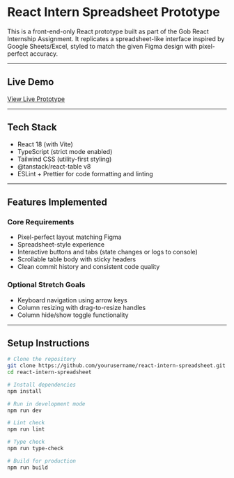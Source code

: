 # React Intern Spreadsheet Prototype

This is a front-end-only React prototype built as part of the Gob React Internship Assignment. It replicates a spreadsheet-like interface inspired by Google Sheets/Excel, styled to match the given Figma design with pixel-perfect accuracy.

---

## Live Demo

[View Live Prototype](https://inscript-five.vercel.app/)

---

## Tech Stack

- React 18 (with Vite)
- TypeScript (strict mode enabled)
- Tailwind CSS (utility-first styling)
- @tanstack/react-table v8
- ESLint + Prettier for code formatting and linting

---

## Features Implemented

### Core Requirements
- Pixel-perfect layout matching Figma
- Spreadsheet-style experience
- Interactive buttons and tabs (state changes or logs to console)
- Scrollable table body with sticky headers
- Clean commit history and consistent code quality

### Optional Stretch Goals
- Keyboard navigation using arrow keys
- Column resizing with drag-to-resize handles
- Column hide/show toggle functionality

---

## Setup Instructions

```bash
# Clone the repository
git clone https://github.com/yourusername/react-intern-spreadsheet.git
cd react-intern-spreadsheet

# Install dependencies
npm install

# Run in development mode
npm run dev

# Lint check
npm run lint

# Type check
npm run type-check

# Build for production
npm run build
